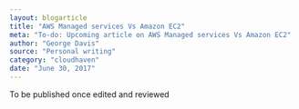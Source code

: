 ```yaml
---
layout: blogarticle
title: "AWS Managed services Vs Amazon EC2"
meta: "To-do: Upcoming article on AWS Managed services Vs Amazon EC2"
author: "George Davis"
source: "Personal writing"
category: "cloudhaven"
date: "June 30, 2017"
---
```


To be published once edited and reviewed